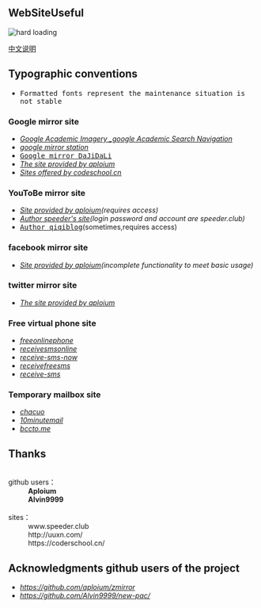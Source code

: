 WebSiteUseful
---
<img src="https://img.shields.io/badge/build-to be continued-red.svg" title="hard loading">

[中文说明](https://github.com/loremwalker/WebSiteUseful/wiki/WebSiteUseful%E4%B8%AD%E6%96%87%E8%AF%B4%E6%98%8E)
## Typographic conventions
 * <samp>Formatted fonts represent the maintenance situation is not stable</samp>

### Google mirror site 

 * <i>[Google Academic Imagery _google Academic Search Navigation](http://ac.scmor.com/)</i>
 * <i>[google mirror station](https://google.jiongjun.cc/)</i>
 * <samp>[Google mirror DaJiDaLi](https://guge.db233.ml/)</samp>
 * <i>[The site provided by aploium](https://g.zmirrordemo.com)</i>
 * <i>[Sites offered by codeschool.cn](https://www.gotype.tk/)</i>
 
### YouToBe mirror site

* <i>[Site provided by aploium](https://ytb-pc.zmirrordemo.com/)(requires access)</i>
* <i>[Author speeder's site](https://youtube.speeder.cf/)(login password and account are speeder.club)</i>
* <samp>[Author qiqiblog](http://wall.qiqiblog.cn/)</samp>(sometimes,requires access)
### facebook mirror site

* <i>[Site provided by aploium](https://fb.zmirrordemo.com)(incomplete functionality to meet basic usage)</i>
### twitter mirror site

* <i>[The site provided by aploium](https://t-pc.zmirrordemo.com/)</i>

### Free virtual phone site

* <i>[freeonlinephone](https://www.freeonlinephone.org/)</i>
* <i>[receivesmsonline](https://www.receivesmsonline.net/)</i>
* <i>[receive-sms-now](http://receive-sms-now.com/)</i>
* <i>[receivefreesms](http://receivefreesms.com)</i>
* <i>[receive-sms](http://www.receive-sms.com)</i>
### Temporary mailbox site

* <i>[chacuo](http://24mail.chacuo.net/)</i>
* <i>[10minutemail](https://10minutemail.org/)</i>
* <i>[bccto.me](http://www.bccto.me)</i>
## Thanks
<dl>
  <dt>github users：</dt>
  <dd><b>Aploium</b></dd>
  <dd><b>Alvin9999</b></dd>
  <dt>sites：</dt>
  <dd>www.speeder.club</dd>
  <dd>http://uuxn.com/</dd>
  <dd>https://coderschool.cn/</dd>
</dl>  

## Acknowledgments github users of the project
* <i>https://github.com/aploium/zmirror</i>
* <i>https://github.com/Alvin9999/new-pac/</i>
